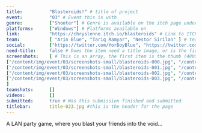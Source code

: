 ```yaml
---
title:          "Blasteroids!" # title of project
event:          "03" # Event this is with
genre:          ["Shooter"] # Genre is available on the itch page under more information
platforms:      ["Windows"] # Platforms available on
link:           "https://chryslenne.itch.io/blasteroids" # Link to ITCH page
team:           [ "Arin Blue", "Tariq Ramyar", "Nestor Sirilan" ] # team member array, first and last name only, will auto match against previous entries eventually
social:         ["https://twitter.com/YorBoyBlue", "https://twitter.com/bluemonkey1111", "https://twitter.com/chryslenne"] # twtter, or facebook social link for team member. This can be an array to match the team array
need-title:     false # Does the item need a title image, or is the first image in the screenshots it
screenshots:    [ # This is an array, the first item is the thumb (480x270), and the second is the screenshot (1920x1080)
["/content/img/event/03/screenshots-small/blasteroids-000.jpg", "/content/img/event/03/screenshots/blasteroids-000.jpg"],
["/content/img/event/03/screenshots-small/blasteroids-001.jpg", "/content/img/event/03/screenshots/blasteroids-001.jpg"],
["/content/img/event/03/screenshots-small/blasteroids-002.jpg", "/content/img/event/03/screenshots/blasteroids-002.jpg"],
["/content/img/event/03/screenshots-small/blasteroids-003.jpg", "/content/img/event/03/screenshots/blasteroids-003.jpg"]
]
teamshots:      []
videos:         []
submitted:      true # Was this submission finished and submitted
titlebar:       title-023.jpg #this is the header for the page
---
```

A LAN party game, where you blast your friends into the void...
